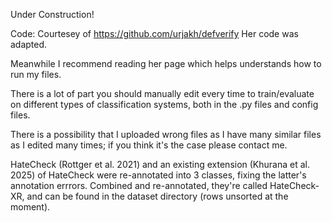 Under Construction!

Code: Courtesey of https://github.com/urjakh/defverify
Her code was adapted.


Meanwhile I recommend reading her page which helps understands how to run my files.

There is a lot of part you should manually edit every time to train/evaluate on different types of classification systems, both in the .py files and config files.


There is a possibility that I uploaded wrong files as I have many similar files as I edited many times; if you think it's the case please contact me.


HateCheck (Rottger et al. 2021) and an existing extension (Khurana et al. 2025) of HateCheck were re-annotated into 3 classes, fixing the latter's annotation errrors. 
Combined and re-annotated, they're called HateCheck-XR, and can be found in the dataset directory (rows unsorted at the moment).
